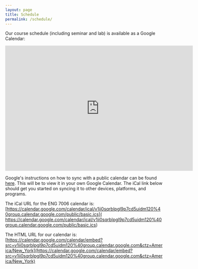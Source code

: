 ```yaml
---
layout: page
title: Schedule
permalink: /schedule/
---
```

Our course schedule (including seminar and lab) is available as a Google Calendar:

<iframe src="https://calendar.google.com/calendar/embed?title=ENG%207006%20Course%20Schedule&amp;showCalendars=0&amp;mode=AGENDA&amp;height=600&amp;wkst=1&amp;bgcolor=%23FFFFFF&amp;src=v1ii0sqrblpgl9p7cd5uidm120%40group.calendar.google.com&amp;color=%23853104&amp;ctz=America%2FNew_York" style="border-width:0" width="600" height="400" frameborder="0" scrolling="no"></iframe>

Google's instructions on how to sync with a public calendar can be found [here](https://support.google.com/calendar/answer/37100?hl=en). This will be to view it in your own Google Calendar. The iCal link below should get you started on syncing it to other devices, platforms, and programs.

The iCal URL for the ENG 7006 calendar is:
[https://calendar.google.com/calendar/ical/v1ii0sqrblpgl9p7cd5uidm120%40group.calendar.google.com/public/basic.ics](
https://calendar.google.com/calendar/ical/v1ii0sqrblpgl9p7cd5uidm120%40group.calendar.google.com/public/basic.ics)

The HTML URL for our calendar is: [https://calendar.google.com/calendar/embed?src=v1ii0sqrblpgl9p7cd5uidm120%40group.calendar.google.com&ctz=America/New_York](https://calendar.google.com/calendar/embed?src=v1ii0sqrblpgl9p7cd5uidm120%40group.calendar.google.com&ctz=America/New_York)

